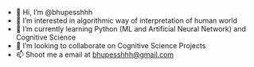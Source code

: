 - 👋 Hi, I’m @bhupesshhh
- 👀 I’m interested in algorithmic way of interpretation of human world
- 🌱 I’m currently learning Python (ML and Artificial Neural Network) and Cognitive Science
- 💞️ I’m looking to collaborate on Cognitive Science Projects
- 📫 Shoot me a email at bhupesshhh@gmail.com

<!---
bhupesshhh/bhupesshhh is a ✨ special ✨ repository because its `README.md` (this file) appears on your GitHub profile.
You can click the Preview link to take a look at your changes.
--->
